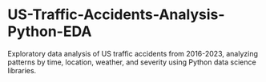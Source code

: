 # US-Traffic-Accidents-Analysis-Python-EDA
Exploratory data analysis of US traffic accidents from 2016-2023, analyzing patterns by time, location, weather, and severity using Python data science libraries.
